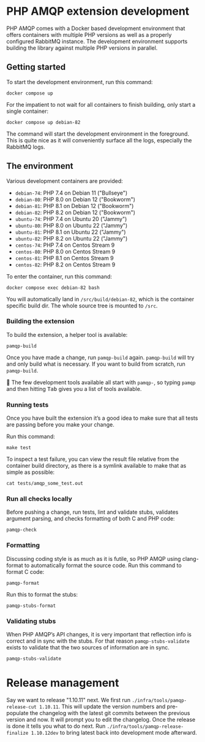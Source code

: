 # PHP AMQP extension development

PHP AMQP comes with a Docker based development environment that offers containers with multiple PHP versions as well
as a properly configured RabbitMQ instance. The development environment supports building the library against multiple
PHP versions in parallel.

## Getting started

To start the development environment, run this command:

```commandline
docker compose up
```

For the impatient to not wait for all containers to finish building, only start a single container:

```commandline
docker compose up debian-82
```

The command will start the development environment in the foreground. This is quite nice as it will conveniently surface
all the logs, especially the RabbitMQ logs.

## The environment

Various development containers are provided:

- `debian-74`: PHP 7.4 on Debian 11 ("Bullseye")
- `debian-80`: PHP 8.0 on Debian 12 ("Bookworm")
- `debian-81`: PHP 8.1 on Debian 12 ("Bookworm")
- `debian-82`: PHP 8.2 on Debian 12 ("Bookworm")
- `ubuntu-74`: PHP 7.4 on Ubuntu 20 ("Jammy")
- `ubuntu-80`: PHP 8.0 on Ubuntu 22 ("Jammy")
- `ubuntu-81`: PHP 8.1 on Ubuntu 22 ("Jammy")
- `ubuntu-82`: PHP 8.2 on Ubuntu 22 ("Jammy")
- `centos-74`: PHP 7.4 on Centos Stream 9
- `centos-80`: PHP 8.0 on Centos Stream 9
- `centos-81`: PHP 8.1 on Centos Stream 9
- `centos-82`: PHP 8.2 on Centos Stream 9

To enter the container, run this command:

```
docker compose exec debian-82 bash
```

You will automatically land in `/src/build/debian-82`, which is the container specific build dir. The whole source
tree is mounted to `/src`.

### Building the extension

To build the extension, a helper tool is available:

```commandline
pamqp-build
```

Once you have made a change, run `pamqp-build` again. `pamqp-build` will try and only build what is necessary. If you
want to build from scratch, run `pamqp-build`.

🧠 The few development tools available all start with `pamqp-`, so typing `pamqp` and then hitting <kbd>Tab</kbd>
gives you a list of tools available.

### Running tests

Once you have built the extension it’s a good idea to make sure that all tests are passing before you make your change.

Run this command:

```commandline
make test
```

To inspect a test failure, you can view the result file relative from the container build directory, as there is a
symlink available to make that as simple as possible:

```commandline
cat tests/amqp_some_test.out
```

### Run all checks locally

Before pushing a change, run tests, lint and validate stubs, validates argument parsing, and checks formatting of both C
and PHP code:

```commandline
pamqp-check
```

### Formatting

Discussing coding style is as much as it is futile, so PHP AMQP using clang-format to automatically format the source
code. Run this command to format C code:

```commandline
pamqp-format
```

Run this to format the stubs:
```commandline
pamqp-stubs-format
```

### Validating stubs

When PHP AMQP’s API changes, it is very important that reflection info is correct and in sync with the stubs. For that
reason `pamqp-stubs-validate` exists to validate that the two sources of information are in sync.

```commandline
pamqp-stubs-validate
```

# Release management

Say we want to release "1.10.11" next. We first run `./infra/tools/pamqp-release-cut 1.10.11`. This will update the
version numbers and pre-populate the changelog with the latest git commits between the previous version and now. It will
prompt you to edit the changelog. Once the release is done it tells you what to do next.
Run `./infra/tools/pamqp-release-finalize 1.10.12dev` to bring latest back into development mode afterward.
